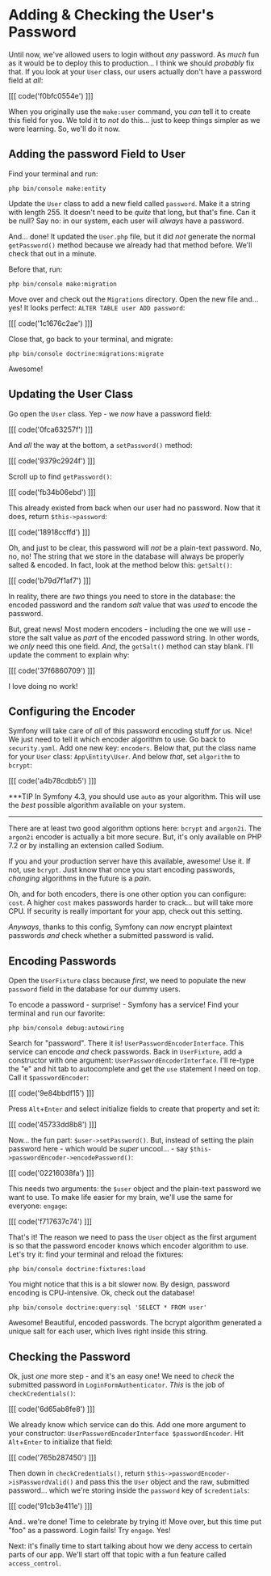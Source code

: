 # Adding & Checking the User's Password

Until now, we've allowed users to login without *any* password. As *much* fun as
it would be to deploy this to production... I think we should *probably* fix that.
If you look at your `User` class, our users actually don't have a password field
at *all*:

[[[ code('f0bfc0554e') ]]]

When you originally use the `make:user` command, you *can* tell it to create
this field for you. We told it to *not* do this... just to keep things simpler
as we were learning. So, we'll do it now.

## Adding the password Field to User

Find your terminal and run:

```terminal
php bin/console make:entity
```

Update the `User` class to add a new field called `password`. Make it a string
with length 255. It doesn't need to be *quite* that long, but that's fine. Can
it be null? Say no: in our system, each user will *always* have a password.

And... done! It updated the `User.php` file, but it did *not* generate the normal
`getPassword()` method because we already had that method before. We'll check that
out in a minute.

Before that, run:

```terminal
php bin/console make:migration
```

Move over and check out the `Migrations` directory. Open the new file and... yes!
It looks perfect: `ALTER TABLE user ADD password`:

[[[ code('1c1676c2ae') ]]]

Close that, go back to your terminal, and migrate:

```terminal
php bin/console doctrine:migrations:migrate
```

Awesome!

## Updating the User Class

Go open the `User` class. Yep - we *now* have a password field:

[[[ code('0fca63257f') ]]]

And *all* the way at the bottom, a `setPassword()` method:

[[[ code('9379c2924f') ]]]

Scroll up to find `getPassword()`:

[[[ code('fb34b06ebd') ]]]

This already existed from back when our user had no password. Now that it does, return
`$this->password`:

[[[ code('18918ccffd') ]]]

Oh, and just to be clear, this password will *not* be a plain-text password. No,
no, no! The string that we store in the database will always be properly salted
& encoded. In fact, look at the method below this: `getSalt()`:

[[[ code('b79d7f1af7') ]]]

In reality, there are *two* things you need to store in the database: the encoded
password and the random *salt* value that was *used* to encode the password.

But, great news! Most modern encoders - including the one we will use - store the
salt value as *part* of the encoded password string. In other words, we *only* need
this one field. *And*, the `getSalt()` method can stay blank. I'll update the
comment to explain why:

[[[ code('37f6860709') ]]]

I love doing no work!

## Configuring the Encoder

Symfony will take care of *all* of this password encoding stuff *for* us. Nice!
We just need to tell it which encoder algorithm to use. Go back to `security.yaml`.
Add one new key: `encoders`. Below that, put the class name for your `User` class:
`App\Entity\User`. And below *that*, set `algorithm` to `bcrypt`:

[[[ code('a4b78cdbb5') ]]]

***TIP
In Symfony 4.3, you should use `auto` as your algorithm. This will use the
*best* possible algorithm available on your system.
***

There are at least two good algorithm options here: `bcrypt` and `argon2i`. The
`argon2i` encoder is actually a bit more secure. But, it's only available on PHP 7.2
or by installing an extension called Sodium. 

If you and your production server have this available, awesome! Use it. If not, use
`bcrypt`. Just know that once you start encoding passwords, *changing* algorithms in
the future is a *pain*.

Oh, and for both encoders, there is one other option you can configure: `cost`.
A higher `cost` makes passwords harder to crack... but will take more CPU. If
security is really important for your app, check out this setting.

*Anyways*, thanks to this config, Symfony can *now* encrypt plaintext passwords
*and* check whether a submitted password is valid.

## Encoding Passwords

Open the `UserFixture` class because *first*, we need to populate the new `password`
field in the database for our dummy users.

To encode a password - surprise! - Symfony has a service! Find your terminal and
run our favorite:

```terminal
php bin/console debug:autowiring
```

Search for "password". There it is! `UserPasswordEncoderInterface`. This service
can encode *and* check passwords. Back in `UserFixture`, add a constructor with one
argument: `UserPasswordEncoderInterface`. I'll re-type the "e" and hit tab to
autocomplete and get the `use` statement I need on top. Call it `$passwordEncoder`:

[[[ code('9e84bbdf15') ]]]

Press `Alt`+`Enter` and select initialize fields to create that property and set it:

[[[ code('45733dd8b8') ]]]

Now... the fun part: `$user->setPassword()`. But, instead of setting the plain password
here - which would be *super* uncool... - say `$this->passwordEncoder->encodePassword()`:

[[[ code('02216038fa') ]]]

This needs two arguments: the `$user` object and the plain-text password we want
to use. To make life easier for my brain, we'll use the same for everyone: `engage`:

[[[ code('f717637c74') ]]]

That's it! The reason we need to pass the `User` object as the first argument is
so that the password encoder knows which encoder algorithm to use. Let's try it:
find your terminal and reload the fixtures:

```terminal
php bin/console doctrine:fixtures:load
```

You might notice that this is a bit slower now. By design, password encoding is
CPU-intensive. Ok, check out the database!

```terminal
php bin/console doctrine:query:sql 'SELECT * FROM user'
```

Awesome! Beautiful, encoded passwords. The bcrypt algorithm generated a unique
salt for each user, which lives right inside this string.

## Checking the Password

Ok, just *one* more step - and it's an easy one! We need to *check* the submitted
password in `LoginFormAuthenticator`. *This* is the job of `checkCredentials()`:

[[[ code('6d65ab8fe8') ]]]

We already know which service can do this. Add one more argument to your constructor:
`UserPasswordEncoderInterface $passwordEncoder`. Hit `Alt`+`Enter` to initialize that
field:

[[[ code('765b287450') ]]]

Then down in `checkCredentials()`, return `$this->passwordEncoder->isPasswordValid()`
and pass this the `User` object and the raw, submitted password... which we're storing
inside the `password` key of `$credentials`:

[[[ code('91cb3e411e') ]]]

And.. we're done! Time to celebrate by trying it! Move over, but this time put "foo"
as a password. Login fails! Try `engage`. Yes!

Next: it's finally time to start talking about how we deny access to certain parts
of our app. We'll start off that topic with a fun feature called `access_control`.
